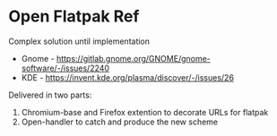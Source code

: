 # Open Flatpak Ref

Complex solution until implementation 

- Gnome - https://gitlab.gnome.org/GNOME/gnome-software/-/issues/2240
- KDE - https://invent.kde.org/plasma/discover/-/issues/26

Delivered in two parts:
  1. Chromium-base and Firefox extention to decorate URLs for flatpak
  2. Open-handler to catch and produce the new scheme
